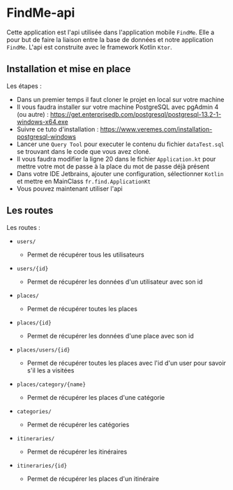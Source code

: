 # FindMe-api

Cette application est l'api utilisée dans l'application mobile `FindMe`.
Elle a pour but de faire la liaison entre la base de données et notre application `FindMe`.
L'api est construite avec le framework Kotlin `Ktor`.

## Installation et mise en place

Les étapes :
- Dans un premier temps il faut cloner le projet en local sur votre machine
- Il vous faudra installer sur votre machine PostgreSQL avec pgAdmin 4 (ou autre) : https://get.enterprisedb.com/postgresql/postgresql-13.2-1-windows-x64.exe
- Suivre ce tuto d'installation : https://www.veremes.com/installation-postgresql-windows
- Lancer une `Query Tool` pour executer le contenu du fichier `dataTest.sql` se trouvant dans le code que vous avez cloné.
- Il vous faudra modifier la ligne 20 dans le fichier `Application.kt` pour mettre votre mot de passe à la place du mot de passe déjà présent
- Dans votre IDE Jetbrains, ajouter une configuration, sélectionner `Kotlin` et mettre en MainClass `fr.find.ApplicationKt`
- Vous pouvez maintenant utiliser l'api 

## Les routes

Les routes :

- `users/`
    - Permet de récupérer tous les utilisateurs
    
- `users/{id}`
    - Permet de récupérer les données d'un utilisateur avec son id
    
- `places/`
    - Permet de récupérer toutes les places
    
- `places/{id}`
    - Permet de récupérer les données d'une place avec son id 
    
- `places/users/{id}`
    - Permet de récupérer toutes les places avec l'id d'un user pour savoir s'il les a visitées
    
- `places/category/{name}`
    - Permet de récupérer les places d'une catégorie

- `categories/`
    - Permet de récupérer les catégories

- `itineraries/`
    - Permet de récupérer les itinéraires

- `itineraries/{id}`
    - Permet de récupérer les places d'un itinéraire